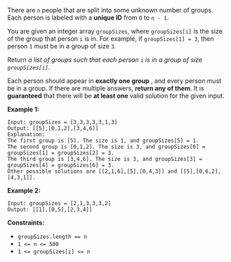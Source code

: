 There are `n` people that are split into some unknown number of groups. Each
person is labeled with a  **unique ID**  from `0` to `n - 1`.

You are given an integer array `groupSizes`, where `groupSizes[i]` is the size
of the group that person `i` is in. For example, if `groupSizes[1] = 3`, then
person `1` must be in a group of size `3`.

Return  _a list of groups  such that each person `i` is in a group of size
`groupSizes[i]`_.

Each person should appear in  **exactly one group** , and every person must be
in a group. If there are multiple answers, **return any of them**. It is
**guaranteed** that there will be **at least one** valid solution for the
given input.



**Example 1:**

    
    
    Input: groupSizes = [3,3,3,3,3,1,3]
    Output: [[5],[0,1,2],[3,4,6]]
    Explanation: 
    The first group is [5]. The size is 1, and groupSizes[5] = 1.
    The second group is [0,1,2]. The size is 3, and groupSizes[0] = groupSizes[1] = groupSizes[2] = 3.
    The third group is [3,4,6]. The size is 3, and groupSizes[3] = groupSizes[4] = groupSizes[6] = 3.
    Other possible solutions are [[2,1,6],[5],[0,4,3]] and [[5],[0,6,2],[4,3,1]].
    

**Example 2:**

    
    
    Input: groupSizes = [2,1,3,3,3,2]
    Output: [[1],[0,5],[2,3,4]]
    



**Constraints:**

  * `groupSizes.length == n`
  * `1 <= n <= 500`
  * `1 <= groupSizes[i] <= n`


